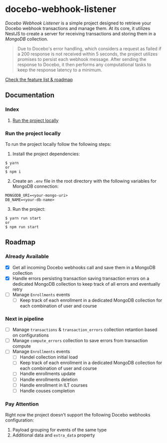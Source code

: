 # docebo-webhook-listener

_Docebo Webhook Listener_ is a simple project designed to retrieve your Docebo webhook transactions and manage them. At its core, it utilizes NestJS to create a server for receiving transactions and storing them in a _MongoDB_ collection.

> Due to Docebo's error handling, which considers a request as failed if a 200 response is not received within 5 seconds, the project utilizes promises to persist each webhook message. After sending the response to Docebo, it then performs any computational tasks to keep the response latency to a minimum.

[Check the feature list & roadmap](#roadmap)

## Documentation 

### Index

1. [Run the project locally](#run-the-project-locally)

### Run the project locally

To run the project locally follow the following steps:

1. Install the project dependencies:

```
$ yarn
or
$ npm i
```

2. Create an `.env` file in the root directory with the following variables for MongoDB connection:

```
MONGODB_URI=<your-mongo-uri>
DB_NAME=<your-db-name>
```

3. Run the project:

```
$ yarn run start
or
$ npm run start
```
## Roadmap

### Already Available

- [X] Get all incoming Docebo webhooks call and save them in a MongoDB collection
- [X] Handle errors persisting transaction saving transaction errors on a dedicated MongoDB collection to keep track of all errors and eventually retry
- [ ] Manage `Enrollments` events
  - [ ] Keep track of each enrollment in a dedicated MongoDB collection for each combination of user and course

### Next in pipeline 

- [ ] Manage `transactions` & `transaction_errors` collection retantion based on configurations
- [ ] Manage `compute_errors` collection to save errors from transaction compute
- [ ] Manage `Enrollments` events
  - [ ] Handel collection initial load 
  - [ ] Keep track of each enrollment in a dedicated MongoDB collection for each combination of user and course
  - [ ] Handle enrollments update
  - [ ] Handle enrollments deletion
  - [ ] Handle enrollment in ILT courses 
  - [ ] Handle couses completion

### Pay Attention

Right now the project doesn't support the following Docebo webhooks configuration:

1. Payload grouping for events of the same type
2. Additional data and `extra_data` property

